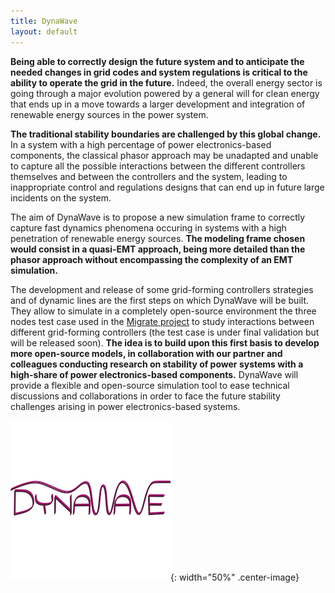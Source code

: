 ```yaml
---
title: DynaWave
layout: default
---
```

<!--
    Except where otherwise noted, content in this website is Copyright (c)
    2015-2020, RTE (http://www.rte-france.com) and licensed under a
    CC-BY-4.0 (https://creativecommons.org/licenses/by/4.0/)
    license. All rights reserved.
-->

**Being able to correctly design the future system and to anticipate the needed changes in grid codes and system regulations is critical to the ability to operate the grid in the future.** Indeed, the overall energy sector is going through a major evolution powered by a general will for clean energy that ends up in a move towards a larger development and integration of renewable energy sources in the power system.

**The traditional stability boundaries are challenged by this global change.** In a system with a high percentage of power electronics-based components, the classical phasor approach may be unadapted and unable to capture all the possible interactions between the different controllers themselves and between the controllers and the system, leading to inappropriate control and regulations designs that can end up in future large incidents on the system.

The aim of DynaWave is to propose a new simulation frame to correctly capture fast dynamics phenomena occuring in systems with a high penetration of renewable energy sources. **The modeling frame chosen would consist in a quasi-EMT approach, being more detailed than the phasor approach without encompassing the complexity of an EMT simulation.**

The development and release of some grid-forming controllers strategies and of dynamic lines are the first steps on which DynaWave will be built. They allow to simulate in a completely open-source environment the three nodes test case used in the [Migrate project](https://www.h2020-migrate.eu/) to study interactions between different grid-forming controllers (the test case is under final validation but will be released soon). **The idea is to build upon this first basis to develop more open-source models, in collaboration with our partner and colleagues conducting research on stability of power systems with a high-share of power electronics-based components.** DynaWave will provide a flexible and open-source simulation tool to ease technical discussions and collaborations in order to face the future stability challenges arising in power electronics-based systems.

![image](../assets/images/DynaWave.png){: width="50%" .center-image}
